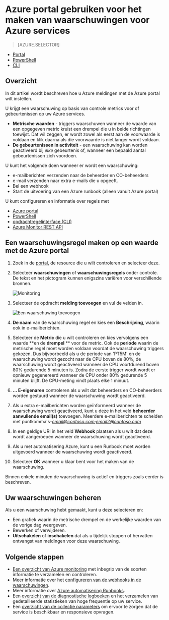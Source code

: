 <properties
    pageTitle="Azure portal gebruiken voor het maken van waarschuwingen voor Azure services | Microsoft Azure"
    description="Via de portal Azure Azure waarschuwingen die meldingen of automatisering activeren kunnen als de opgegeven voorwaarden is voldaan."
    authors="rboucher"
    manager="carolz"
    editor=""
    services="monitoring-and-diagnostics"
    documentationCenter="monitoring-and-diagnostics"/>

<tags
    ms.service="monitoring-and-diagnostics"
    ms.workload="na"
    ms.tgt_pltfrm="na"
    ms.devlang="na"
    ms.topic="article"
    ms.date="09/23/2016"
    ms.author="robb"/>

# <a name="use-azure-portal-to-create-alerts-for-azure-services"></a>Azure portal gebruiken voor het maken van waarschuwingen voor Azure services

> [AZURE.SELECTOR]
- [Portal](insights-alerts-portal.md)
- [PowerShell](insights-alerts-powershell.md)
- [CLI](insights-alerts-command-line-interface.md)

## <a name="overview"></a>Overzicht

In dit artikel wordt beschreven hoe u Azure meldingen met de Azure portal wilt instellen.   

U krijgt een waarschuwing op basis van controle metrics voor of gebeurtenissen op uw Azure services.

- **Metrische waarden** - triggers waarschuwen wanneer de waarde van een opgegeven metric kruist een drempel die u in beide richtingen toewijst. Dat wil zeggen, er wordt zowel als eerst aan de voorwaarde is voldaan en klik daarna als die voorwaarde is niet langer wordt voldaan.    
- **De gebeurtenissen in activiteit** - een waarschuwing kan worden geactiveerd bij *elke* gebeurtenis of, wanneer een bepaald aantal gebeurtenissen zich voordoen.


U kunt het volgende doen wanneer er wordt een waarschuwing:

- e-mailberichten verzenden naar de beheerder en CO-beheerders
- e-mail verzenden naar extra e-mails die u opgeeft.
- Bel een webhook
- Start de uitvoering van een Azure runbook (alleen vanuit Azure portal)

U kunt configureren en informatie over regels met

- [Azure portal](insights-alerts-portal.md)
- [PowerShell](insights-alerts-powershell.md)
- [opdrachtregelinterface (CLI)](insights-alerts-command-line-interface.md)
- [Azure Monitor REST API](https://msdn.microsoft.com/library/azure/dn931945.aspx)


## <a name="create-an-alert-rule-on-a-metric-with-the-azure-portal"></a>Een waarschuwingsregel maken op een waarde met de Azure portal

1. Zoek in de [portal](https://portal.azure.com/), de resource die u wilt controleren en selecteer deze.

2. Selecteer **waarschuwingen** of **waarschuwingsregels** onder controle. De tekst en het pictogram kunnen enigszins variëren voor verschillende bronnen.  

    ![Monitoring](./media/insights-alerts-portal/AlertRulesButton.png)


3. Selecteer de opdracht **melding toevoegen** en vul de velden in.

    ![Een waarschuwing toevoegen](./media/insights-alerts-portal/AddAlertOnlyParamsPage.png)

4. **De naam** van de waarschuwing regel en kies een **Beschrijving**, waarin ook in e-mailberichten.
5. Selecteer de **Metric** die u wilt controleren en kies vervolgens een waarde **en de **drempel** ** voor de metric. Ook de **periode** waarin de metrische regel moet worden voldaan voordat de waarschuwing triggers gekozen. Dus bijvoorbeeld als u de periode van 'PT5M' en de waarschuwing wordt gezocht naar de CPU boven de 80%, de waarschuwing wordt geactiveerd wanneer de CPU voortdurend boven 80% gedurende 5 minuten is. Zodra de eerste trigger wordt wordt er opnieuw gegenereerd wanneer de CPU onder 80% gedurende 5 minuten blijft. De CPU-meting vindt plaats elke 1 minuut.   

6. **... E-eigenaren** controleren als u wilt dat beheerders en CO-beheerders worden gestuurd wanneer de waarschuwing wordt geactiveerd.

7. Als u extra e-mailberichten worden geïnformeerd wanneer de waarschuwing wordt geactiveerd, kunt u deze in het veld **beheerder aanvullende email(s)** toevoegen. Meerdere e-mailberichten te scheiden met puntkomma's-*email@contoso.com;email2@contoso.com*

8. In een geldige URI in het veld **Webhook** plaatsen als u wilt dat deze wordt aangeroepen wanneer de waarschuwing wordt geactiveerd.

9. Als u met automatisering Azure, kunt u een Runbook moet worden uitgevoerd wanneer de waarschuwing wordt geactiveerd.

10. Selecteer **OK** wanneer u klaar bent voor het maken van de waarschuwing.   

Binnen enkele minuten de waarschuwing is actief en triggers zoals eerder is beschreven.

## <a name="managing-your-alerts"></a>Uw waarschuwingen beheren

Als u een waarschuwing hebt gemaakt, kunt u deze selecteren en:

- Een grafiek waarin de metrische drempel en de werkelijke waarden van de vorige dag weergeven.
- Bewerken of verwijderen.
- **Uitschakelen** of **inschakelen** dat als u tijdelijk stoppen of hervatten ontvangst van meldingen voor deze waarschuwing.



## <a name="next-steps"></a>Volgende stappen

* [Een overzicht van Azure monitoring](monitoring-overview.md) met inbegrip van de soorten informatie te verzamelen en controleren.
* Meer informatie over het [configureren van de webhooks in de waarschuwingen](insights-webhooks-alerts.md).
* Meer informatie over [Azure automatisering Runbooks](..\automation\automation-starting-a-runbook.md).
* Een [overzicht van de diagnostische logboeken](monitoring-overview-of-diagnostic-logs.md) en het verzamelen van gedetailleerde statistieken van hoge frequentie op uw service.
* Een [overzicht van de collectie parameters](insights-how-to-customize-monitoring.md) om ervoor te zorgen dat de service is beschikbaar en responsieve opvragen.
